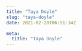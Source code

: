 ```yaml
---
title: "Taya Doyle"
slug: "taya-doyle"
date: 2021-02-20T06:51:34Z

meta:
  title: "Taya Doyle"
---
```


